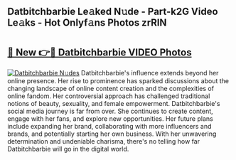 ## Datbitchbarbie Le𝚊ked N𝚞de - Part-k2G Video Le𝚊ks - Hot Onlyf𝚊ns Photos zrRlN

# <h2><a href="http://ab75335.deff.icu/?id=Datbitchbarbie">🔗 New 👉🔴 Datbitchbarbie VIDEO Photos</a></h2>

[![Datbitchbarbie N𝚞des](https://i.imgur.com/rIISA9y.gif)](http://ab75335.deff.icu/?id=Datbitchbarbie)
Datbitchbarbie's influence extends beyond her online presence. Her rise to prominence has sparked discussions about the changing landscape of online content creation and the complexities of online fandom. Her controversial approach has challenged traditional notions of beauty, sexuality, and female empowerment. Datbitchbarbie's social media journey is far from over. She continues to create content, engage with her fans, and explore new opportunities. Her future plans include expanding her brand, collaborating with more influencers and brands, and potentially starting her own business. With her unwavering determination and undeniable charisma, there's no telling how far Datbitchbarbie will go in the digital world.
